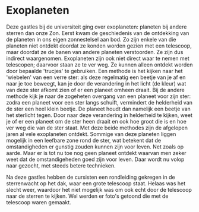 # Exoplaneten
Deze gastles bij de universiteit ging over exoplaneten: planeten bij andere sterren dan onze Zon. Eerst kwam de geschiedenis van de ontdekking van de planeten in ons eigen zonnestelsel aan bod. Zo zijn enkele van die planeten niet ontdekt doordat ze konden worden gezien met een telescoop, maar doordat ze de banen van andere planeten verstoorden. Ze zijn dus indirect waargenomen. Exoplaneten zijn ook niet direct waar te nemen met telescopen; daarvoor staan ze te ver weg. Ze kunnen alleen ontdekt worden door bepaalde 'trucjes' te gebruiken. Een methode is het kijken naar het 'wiebelen' van een verre ster: als deze regelmatig een beetje van je af en naar je toe beweegt, kan je door de verandering in het licht (de kleur) wat van deze ster afkomt zien of er een planeet omheen draait. Bij de andere methode kijk je naar de zogeheten overgang van een planeet voor zijn ster: zodra een planeet voor een ster langs schuift, vermindert de helderheid van de ster een heel klein beetje. De planeet houdt dan namelijk een beetje van het sterlicht tegen. Door naar deze verandering in helderheid te kijken, weet je of er een planeet om de ster heen draait en ook hoe groot die is en hoe ver weg die van de ster staat. Met deze beide methodes zijn de afgelopen jaren al vele exoplaneten ontdekt. Sommige van deze planeten liggen mogelijk in een leefbare zone rond de ster, wat betekent dat de omstandigheden er gunstig zouden kunnen zijn voor leven. Net zoals op aarde. Maar er is tot nu toe nog geen planeet ontdekt waarvan men zeker weet dat de omstandigeheden goed zijn voor leven. Daar wordt nu volop naar gezocht, met steeds betere technieken.

Na deze gastles hebben de cursisten een rondleiding gekregen in de sterrenwacht op het dak, waar een grote telescoop staat. Helaas was het slecht weer, waardoor het niet mogelijk was om ook echt door de telescoop naar de sterren te kijken. Wel werden er foto's getoond die met de telescoop waren gemaakt.
